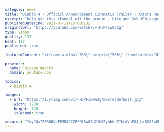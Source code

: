 ```yaml
---
category: news
title: "Diablo 4 - Official Announcement Cinematic Trailer - Actors React"
excerpt: "Help get this channel off the ground - Like and Sub #Chicago #Blind #React."
publishedDateTime: 2021-03-11T15:00:13Z
originalUrl: "https://youtube.com/watch?v=-HCPFiw0a2g"
type: video
quality: 137
heat: 137
published: true

featuredContent: "<iframe width=\"800\" height=\"500\" frameborder=\"0\" src=\"https://www.youtube.com/embed/-HCPFiw0a2g\" allow=\"accelerometer; autoplay; encrypted-media; gyroscope; picture-in-picture\" allowfullscreen></iframe>"

provider:
  name: Chicago Reacts
  domain: youtube.com

topics:
  - Diablo 4

images:
  - url: "https://i.ytimg.com/vi/-HCPFiw0a2g/maxresdefault.jpg"
    width: 1280
    height: 720
    isCached: true

secured: "ImyJQx7ZZR06VeFNMN59C2EP95BwGSd21KRZyhhknTYbtdVhE84UjrQSS3uKMWN4dJIVOiJTGyEpM8OJYfjsw3ueWwTqItWwb2tqolx53RHVGOBnVUdfe+m1ZEZn6Htj7g93KQG2qyD8srrVw9N4yjxrSXbVqYo7GgFzbWAvUC1hGnGQQ2LzN1QaNKMvYmn4UtAZqANLCzChiuwj4JJdPlpLY4GzXb5pVu1ltFnxlKv0llNmNpi4rqi8tUFQsXsLlEaccOSaimkvvAu1uRcmI1xP7OOa0kfaI0k8dmOuT5Qm2xkr7LYZPJdlz5CnbX7foHz6QY5nbzQMM4P5zovFp7kh2FrMCsVoLzcahNz6g058EBEm9PZtDwgFoQOlKhDr8fp8yyM08jjgXmJX+tjATjmjrZvpBzMyTYVP5KHts4iqYefEpqRMX5dRPXkDX9cm;Ee5GSL5WyudQup7NfveRgw=="
---
```


